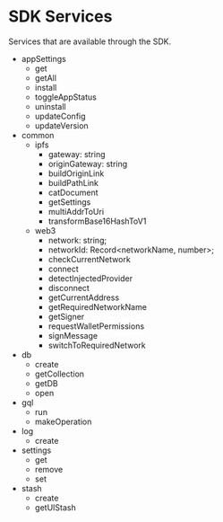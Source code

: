 

# SDK Services
Services that are available through the SDK.

* appSettings
    - get
    - getAll
    - install
    - toggleAppStatus
    - uninstall
    - updateConfig
    - updateVersion
* common
  - ipfs
    - gateway: string
    - originGateway: string
    - buildOriginLink
    - buildPathLink
    - catDocument
    - getSettings
    - multiAddrToUri
    - transformBase16HashToV1
  - web3
    - network: string;
    - networkId: Record<networkName, number>;
    - checkCurrentNetwork
    - connect
    - detectInjectedProvider
    - disconnect
    - getCurrentAddress
    - getRequiredNetworkName
    - getSigner
    - requestWalletPermissions
    - signMessage
    - switchToRequiredNetwork
* db
  - create
  - getCollection
  - getDB
  - open
* gql
  - run
  - makeOperation
* log
  - create
* settings
  - get
  - remove
  - set
* stash
  - create
  - getUIStash
